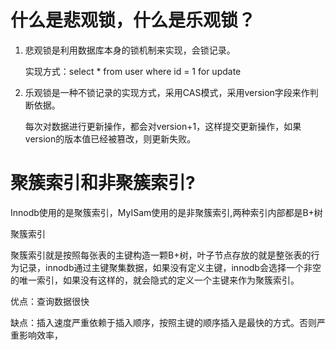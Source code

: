 # 什么是悲观锁，什么是乐观锁？

1. 悲观锁是利用数据库本身的锁机制来实现，会锁记录。

   实现方式：select * from user  where id = 1 for update

2. 乐观锁是一种不锁记录的实现方式，采用CAS模式，采用version字段来作判断依据。

   每次对数据进行更新操作，都会对version+1，这样提交更新操作，如果version的版本值已经被篡改，则更新失败。



# 聚簇索引和非聚簇索引?



Innodb使用的是聚簇索引，MyISam使用的是非聚簇索引,两种索引内部都是B+树



聚簇索引

聚簇索引就是按照每张表的主键构造一颗B+树，叶子节点存放的就是整张表的行为记录，innodb通过主键聚集数据，如果没有定义主键，innodb会选择一个非空的唯一索引，如果没有这样的，就会隐式的定义一个主键来作为聚簇索引。

优点：查询数据很快

缺点：插入速度严重依赖于插入顺序，按照主键的顺序插入是最快的方式。否则严重影响效率，















